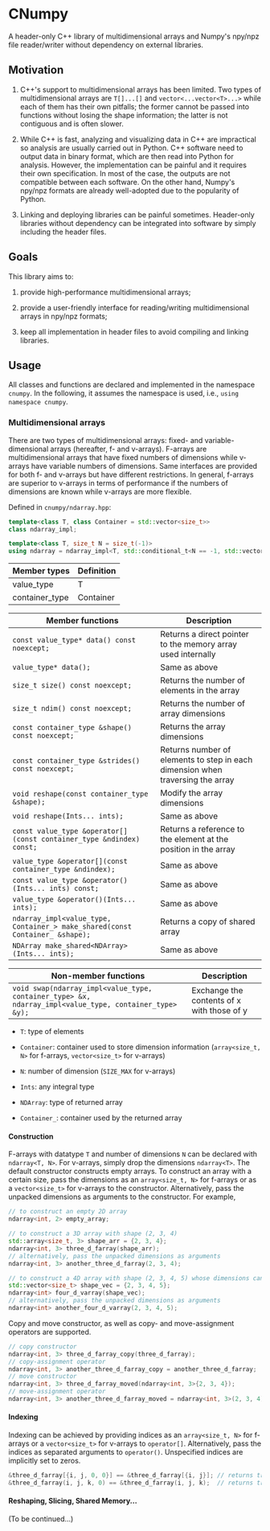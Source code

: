 # CNumpy

A header-only C++ library of multidimensional arrays and Numpy's npy/npz file reader/writer without dependency on external libraries.


## Motivation

1. C++'s support to multidimensional arrays has been limited. Two types of multidimensional arrays are `T[]...[]` and `vector<...vector<T>...>` while each of them has their own pitfalls; the former cannot be passed into functions without losing the shape information; the latter is not contiguous and is often slower.

2. While C++ is fast, analyzing and visualizing data in C++ are impractical so analysis are usually carried out in Python. C++ software need to output data in binary format, which are then read into Python for analysis. However, the implementation can be painful and it requires their own specification. In most of the case, the outputs are not compatible between each software. On the other hand, Numpy's npy/npz formats are already well-adopted due to the popularity of Python.

3. Linking and deploying libraries can be painful sometimes. Header-only libraries without dependency can be integrated into software by simply including the header files.

## Goals

This library aims to:

1. provide high-performance multidimensional arrays;

2. provide a user-friendly interface for reading/writing multidimensional arrays in npy/npz formats;

3. keep all implementation in header files to avoid compiling and linking libraries.


## Usage

All classes and functions are declared and implemented in the namespace `cnumpy`. In the following, it assumes the namespace is used, i.e., `using namespace cnumpy`.

### Multidimensional arrays

There are two types of multidimensional arrays: fixed- and variable-dimensional arrays (hereafter, f- and v-arrays). F-arrays are multidimensional arrays that have fixed numbers of dimensions while v-arrays have variable numbers of dimensions. Same interfaces are provided for both f- and v-arrays but have different restrictions. In general, f-arrays are superior to v-arrays in terms of performance if the numbers of dimensions are known while v-arrays are more flexible.


Defined in `cnumpy/ndarray.hpp`:
```c++
template<class T, class Container = std::vector<size_t>>
class ndarray_impl;

template<class T, size_t N = size_t(-1)>
using ndarray = ndarray_impl<T, std::conditional_t<N == -1, std::vector<size_t>, std::array<size_t, N>>>;
```

| Member types   | Definition |
| -------------- | ---------- |
| value_type     | T          |
| container_type | Container  |

| Member functions                                                             | Description                                                                    |
| ---------------------------------------------------------------------------- | ------------------------------------------------------------------------------ |
| `const value_type* data() const noexcept;`                                   | Returns a direct pointer to the memory array used internally                   |
| `value_type* data();`                                                        | Same as above                                                                  |
| `size_t size() const noexcept;`                                              | Returns the number of elements in the array                                    |
| `size_t ndim() const noexcept;`                                              | Returns the number of array dimensions                                         |
| `const container_type &shape() const noexcept;`                              | Returns the array dimensions                                                   |
| `const container_type &strides() const noexcept;`                            | Returns number of elements to step in each dimension when traversing the array |
| `void reshape(const container_type &shape);`                                 | Modify the array dimensions                                                    |
| `void reshape(Ints... ints);`                                                | Same as above                                                                  |
| `const value_type &operator[](const container_type &ndindex) const;`         | Returns a reference to the element at the position in the array                |
| `value_type &operator[](const container_type &ndindex);`                     | Same as above                                                                  |
| `const value_type &operator()(Ints... ints) const;`                          | Same as above                                                                  |
| `value_type &operator()(Ints... ints);`                                      | Same as above                                                                  |
| `ndarray_impl<value_type, Container_> make_shared(const Container_ &shape);` | Returns a copy of shared array                                                 |
| `NDArray make_shared<NDArray>(Ints... ints);`                                | Same as above                                                                  |

| Non-member functions                                                                                   | Description                                |
| ------------------------------------------------------------------------------------------------------ | ------------------------------------------ |
| `void swap(ndarray_impl<value_type, container_type> &x, ndarray_impl<value_type, container_type> &y);` | Exchange the contents of x with those of y |

* `T`: type of elements
* `Container`: container used to store dimension information (`array<size_t, N>` for f-arrays, `vector<size_t>` for v-arrays)
* `N`: number of dimension (`SIZE_MAX` for v-arrays)
* `Ints`: any integral type


* `NDArray`: type of returned array
* `Container_`: container used by the returned array

#### Construction

F-arrays with datatype `T` and number of dimensions `N` can be declared with `ndarray<T, N>`. For v-arrays, simply drop the dimensions `ndarray<T>`. The default constructor constructs empty arrays. To construct an array with a certain size, pass the dimensions as an `array<size_t, N>` for f-arrays or as a `vector<size_t>` for v-arrays to the constructor. Alternatively, pass the unpacked dimensions as arguments to the constructor. For example,
```c++
// to construct an empty 2D array
ndarray<int, 2> empty_array;

// to construct a 3D array with shape (2, 3, 4)
std::array<size_t, 3> shape_arr = {2, 3, 4};
ndarray<int, 3> three_d_farray(shape_arr);
// alternatively, pass the unpacked dimensions as arguments
ndarray<int, 3> another_three_d_farray(2, 3, 4);

// to construct a 4D array with shape (2, 3, 4, 5) whose dimensions can be changed
std::vector<size_t> shape_vec = {2, 3, 4, 5};
ndarray<int> four_d_varray(shape_vec);
// alternatively, pass the unpacked dimensions as arguments
ndarray<int> another_four_d_varray(2, 3, 4, 5);
```

Copy and move constructor, as well as copy- and move-assignment operators are supported.
```c++
// copy constructor
ndarray<int, 3> three_d_farray_copy(three_d_farray);
// copy-assignment operator
ndarray<int, 3> another_three_d_farray_copy = another_three_d_farray;
// move constructor
ndarray<int, 3> three_d_farray_moved(ndarray<int, 3>{2, 3, 4});
// move-assignment operator
ndarray<int, 3> another_three_d_farray_moved = ndarray<int, 3>(2, 3, 4);
```

#### Indexing

Indexing can be achieved by providing indices as an `array<size_t, N>` for f-arrays or a `vector<size_t>` for v-arrays to `operator[]`. Alternatively, pass the indices as separated arguments to `operator()`. Unspecified indices are implicitly set to zeros.
```c++
&three_d_farray[{i, j, 0, 0}] == &three_d_farray[{i, j}]; // returns true;
&three_d_farray(i, j, k, 0) == &three_d_farray(i, j, k);  // returns true;
```

#### Reshaping, Slicing, Shared Memory...

(To be continued...)
